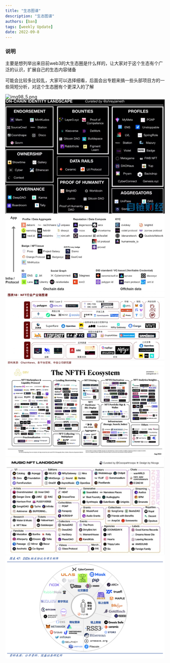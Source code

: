 ```yaml
---
title: "生态图谱"
description: "生态图谱"
authors: [ban]
tags: [weekly Update]
date: 2022-09-8
---
```


### 说明

主要是想列举出来目前web3的大生态圈是什么样的，让大家对于这个生态有个广泛的认识，扩展自己的生态内容储备

可能会比较多比较乱，大家可以选择细看，后面会出专题来搞一些头部项目方的一些简短分析，对这个生态圈有个更深入的了解

![img98_5.png](./assets/98-6.jpg)
![img98.png](./assets/98-5.jpg)
![img98_1.png](./assets/98-1.jpg)
![img98_3.png](./assets/98-3.jpg)
![img98_2.png](./assets/98-2.jpg)
![img98_4.png](./assets/98-4.jpg)
![23481663398638.jpg](./assets/23481663398638.jpg)
